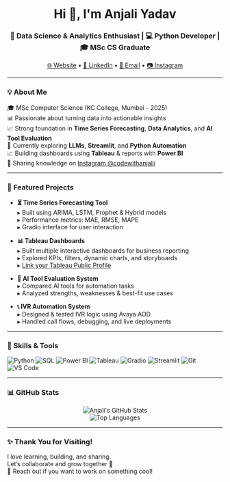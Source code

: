 <h1 align="center">Hi 👋, I'm Anjali Yadav</h1>
<h3 align="center">🚀 Data Science & Analytics Enthusiast | 💻 Python Developer | 🎓 MSc CS Graduate</h3>

<p align="center">
  <a href="https://codewithanjalii.github.io/" target="_blank">🌐 Website</a> •
  <a href="https://www.linkedin.com/in/anjali-yadav-1a7921215/" target="_blank">🔗 LinkedIn</a> •
  <a href="mailto:hello.codewithanjalii@gmail.com">📩 Email</a> •
  <a href="https://www.instagram.com/codewithanjalii/" target="_blank">📷 Instagram</a>
</p>

---

### 💡 About Me

🎓 MSc Computer Science (KC College, Mumbai - 2025)  
📊 Passionate about turning data into actionable insights  
📈 Strong foundation in **Time Series Forecasting**, **Data Analytics**, and **AI Tool Evaluation**  
🧠 Currently exploring **LLMs**, **Streamlit**, and **Python Automation**  
📈 Building dashboards using **Tableau** & reports with **Power BI**  
🎥 Sharing knowledge on [Instagram @codewithanjalii](https://www.instagram.com/codewithanjalii)

---

### 🔬 Featured Projects

- **⏳ Time Series Forecasting Tool**  
  ▸ Built using ARIMA, LSTM, Prophet & Hybrid models  
  ▸ Performance metrics: MAE, RMSE, MAPE  
  ▸ Gradio interface for user interaction

- **📊 Tableau Dashboards**  
  ▸ Built multiple interactive dashboards for business reporting  
  ▸ Explored KPIs, filters, dynamic charts, and storyboards  
  ▸ [Link your Tableau Public Profile](https://public.tableau.com/app/profile/anjali.yadav2723/vizzes)

- **🤖 AI Tool Evaluation System**  
  ▸ Compared AI tools for automation tasks  
  ▸ Analyzed strengths, weaknesses & best-fit use cases

- **📞 IVR Automation System**  
  ▸ Designed & tested IVR logic using Avaya AOD  
  ▸ Handled call flows, debugging, and live deployments

---

### 🧰 Skills & Tools

![Python](https://img.shields.io/badge/-Python-black?style=flat-square&logo=python)
![SQL](https://img.shields.io/badge/-SQL-blue?style=flat-square&logo=mysql)
![Power BI](https://img.shields.io/badge/-PowerBI-yellow?style=flat-square&logo=powerbi)
![Tableau](https://img.shields.io/badge/-Tableau-blueviolet?style=flat-square&logo=tableau)
![Gradio](https://img.shields.io/badge/-Gradio-ff69b4?style=flat-square&logo=python)
![Streamlit](https://img.shields.io/badge/-Streamlit-white?style=flat-square&logo=streamlit)
![Git](https://img.shields.io/badge/-Git-black?style=flat-square&logo=git)
![VS Code](https://img.shields.io/badge/-VSCode-blue?style=flat-square&logo=visualstudiocode)

---

### 📊 GitHub Stats

<p align="center">
  <img src="https://github-readme-stats.vercel.app/api?username=codewithanjalii&show_icons=true&theme=tokyonight" alt="Anjali's GitHub Stats" />
  <br/>
  <img src="https://github-readme-stats.vercel.app/api/top-langs/?username=codewithanjalii&layout=compact&theme=tokyonight" alt="Top Languages" />
</p>

---

### ✨ Thank You for Visiting!

I love learning, building, and sharing.  
Let’s collaborate and grow together 🚀  
📩 Reach out if you want to work on something cool!

